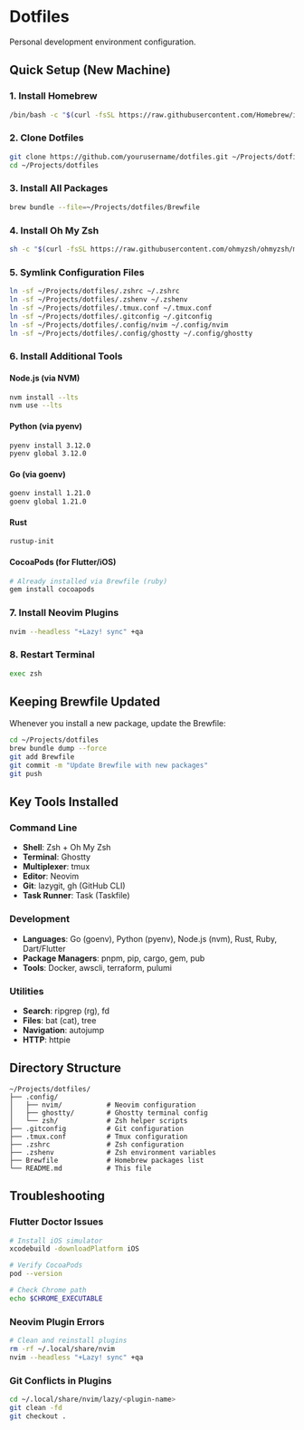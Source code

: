 # Dotfiles

Personal development environment configuration.

## Quick Setup (New Machine)

### 1. Install Homebrew
```bash
/bin/bash -c "$(curl -fsSL https://raw.githubusercontent.com/Homebrew/install/HEAD/install.sh)"
```

### 2. Clone Dotfiles
```bash
git clone https://github.com/yourusername/dotfiles.git ~/Projects/dotfiles
cd ~/Projects/dotfiles
```

### 3. Install All Packages
```bash
brew bundle --file=~/Projects/dotfiles/Brewfile
```

### 4. Install Oh My Zsh
```bash
sh -c "$(curl -fsSL https://raw.githubusercontent.com/ohmyzsh/ohmyzsh/master/tools/install.sh)"
```

### 5. Symlink Configuration Files
```bash
ln -sf ~/Projects/dotfiles/.zshrc ~/.zshrc
ln -sf ~/Projects/dotfiles/.zshenv ~/.zshenv
ln -sf ~/Projects/dotfiles/.tmux.conf ~/.tmux.conf
ln -sf ~/Projects/dotfiles/.gitconfig ~/.gitconfig
ln -sf ~/Projects/dotfiles/.config/nvim ~/.config/nvim
ln -sf ~/Projects/dotfiles/.config/ghostty ~/.config/ghostty
```

### 6. Install Additional Tools

#### Node.js (via NVM)
```bash
nvm install --lts
nvm use --lts
```

#### Python (via pyenv)
```bash
pyenv install 3.12.0
pyenv global 3.12.0
```

#### Go (via goenv)
```bash
goenv install 1.21.0
goenv global 1.21.0
```

#### Rust
```bash
rustup-init
```

#### CocoaPods (for Flutter/iOS)
```bash
# Already installed via Brewfile (ruby)
gem install cocoapods
```

### 7. Install Neovim Plugins
```bash
nvim --headless "+Lazy! sync" +qa
```

### 8. Restart Terminal
```bash
exec zsh
```

## Keeping Brewfile Updated

Whenever you install a new package, update the Brewfile:

```bash
cd ~/Projects/dotfiles
brew bundle dump --force
git add Brewfile
git commit -m "Update Brewfile with new packages"
git push
```

## Key Tools Installed

### Command Line
- **Shell**: Zsh + Oh My Zsh
- **Terminal**: Ghostty
- **Multiplexer**: tmux
- **Editor**: Neovim
- **Git**: lazygit, gh (GitHub CLI)
- **Task Runner**: Task (Taskfile)

### Development
- **Languages**: Go (goenv), Python (pyenv), Node.js (nvm), Rust, Ruby, Dart/Flutter
- **Package Managers**: pnpm, pip, cargo, gem, pub
- **Tools**: Docker, awscli, terraform, pulumi

### Utilities
- **Search**: ripgrep (rg), fd
- **Files**: bat (cat), tree
- **Navigation**: autojump
- **HTTP**: httpie

## Directory Structure

```
~/Projects/dotfiles/
├── .config/
│   ├── nvim/           # Neovim configuration
│   ├── ghostty/        # Ghostty terminal config
│   └── zsh/            # Zsh helper scripts
├── .gitconfig          # Git configuration
├── .tmux.conf          # Tmux configuration
├── .zshrc              # Zsh configuration
├── .zshenv             # Zsh environment variables
├── Brewfile            # Homebrew packages list
└── README.md           # This file
```

## Troubleshooting

### Flutter Doctor Issues
```bash
# Install iOS simulator
xcodebuild -downloadPlatform iOS

# Verify CocoaPods
pod --version

# Check Chrome path
echo $CHROME_EXECUTABLE
```

### Neovim Plugin Errors
```bash
# Clean and reinstall plugins
rm -rf ~/.local/share/nvim
nvim --headless "+Lazy! sync" +qa
```

### Git Conflicts in Plugins
```bash
cd ~/.local/share/nvim/lazy/<plugin-name>
git clean -fd
git checkout .
```

